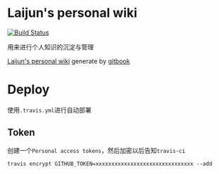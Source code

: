 # Laijun's personal wiki
[![Build Status](https://travis-ci.org/mlj1991/gitbook-wiki.svg?branch=master)](https://travis-ci.org/mlj1991/gitbook-wiki)

用来进行个人知识的沉淀与管理

[Laijun's personal wiki](https://wiki.menglaijun.com/) generate by [gitbook](https://www.gitbook.com/)


# Deploy
使用`.travis.yml`进行自动部署

## Token
创建一个`Personal access tokens`，然后加密以后告知`travis-ci`
```
travis encrypt GITHUB_TOKEN=xxxxxxxxxxxxxxxxxxxxxxxxxxxxxxx --add
```
